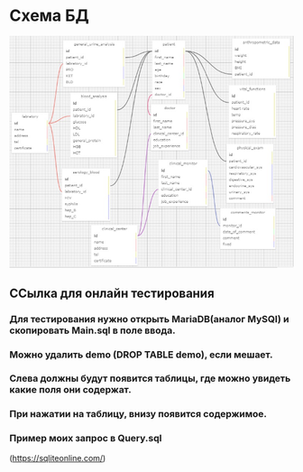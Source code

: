 # Схема БД
![alt text](https://github.com/chachabooms/test/raw/master/image.png)
## ССылка для онлайн тестирования
### Для тестирования нужно открыть MariaDB(аналог MySQl) и скопировать Main.sql в поле ввода.
### Можно удалить demo (DROP TABLE demo), если мешает.
### Слева должны будут появится таблицы, где можно увидеть какие поля они содержат. 
### При нажатии на таблицу, внизу появится содержимое.
### Пример моих запрос в Query.sql
(https://sqliteonline.com/)

